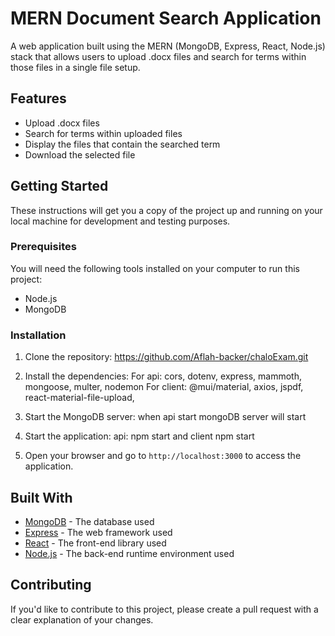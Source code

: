 # MERN Document Search Application

A web application built using the MERN (MongoDB, Express, React, Node.js) stack that allows users to upload .docx files and search for terms within those files in a single file setup.

## Features

- Upload .docx files
- Search for terms within uploaded files
- Display the files that contain the searched term
- Download the selected file

## Getting Started

These instructions will get you a copy of the project up and running on your local machine for development and testing purposes.

### Prerequisites

You will need the following tools installed on your computer to run this project:

- Node.js
- MongoDB

### Installation

1. Clone the repository:
  https://github.com/Aflah-backer/chaloExam.git
2. Install the dependencies:
   For api:
    cors,
    dotenv,
    express,
    mammoth,
    mongoose,
    multer,
    nodemon
   For client:
    @mui/material,
    axios,
    jspdf,
    react-material-file-upload,

3. Start the MongoDB server:
    when api start mongoDB server will start

4. Start the application:
    api: npm start and client npm start

6. Open your browser and go to `http://localhost:3000` to access the application.

## Built With

- [MongoDB](https://www.mongodb.com/) - The database used
- [Express](https://expressjs.com/) - The web framework used
- [React](https://reactjs.org/) - The front-end library used
- [Node.js](https://nodejs.org/) - The back-end runtime environment used

## Contributing

If you'd like to contribute to this project, please create a pull request with a clear explanation of your changes.



